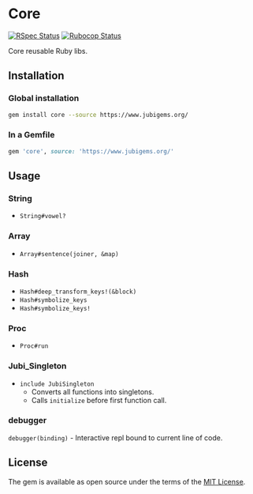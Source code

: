# Core

[![RSpec Status](https://github.com/jubishop/core/workflows/RSpec/badge.svg)](https://github.com/jubishop/core/actions/workflows/rspec.yml)  [![Rubocop Status](https://github.com/jubishop/core/workflows/Rubocop/badge.svg)](https://github.com/jubishop/core/actions/workflows/rubocop.yml)

Core reusable Ruby libs.

## Installation

### Global installation

```zsh
gem install core --source https://www.jubigems.org/
```

### In a Gemfile

```ruby
gem 'core', source: 'https://www.jubigems.org/'
```

## Usage

### String

- `String#vowel?`

### Array

- `Array#sentence(joiner, &map)`

### Hash

- `Hash#deep_transform_keys!(&block)`
- `Hash#symbolize_keys`
- `Hash#symbolize_keys!`

### Proc

- `Proc#run`

### Jubi_Singleton

- `include JubiSingleton`
  - Converts all functions into singletons.
  - Calls `initialize` before first function call.

### debugger

`debugger(binding)` - Interactive repl bound to current line of code.

## License

The gem is available as open source under the terms of the [MIT License](https://opensource.org/licenses/MIT).
